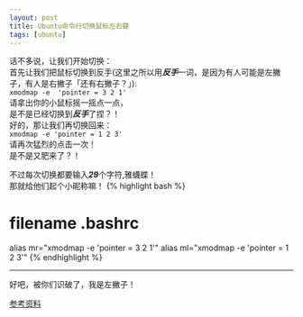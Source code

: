 ```yaml
---
layout: post
title: Ubuntu命令行切换鼠标左右键
tags: [ubuntu]
---
```


话不多说，让我们开始切换：  
首先让我们把鼠标切换到反手(这里之所以用***反手***一词，是因为有人可能是左撇子，有人是右撇子「还有右撇子？」):  
	`xmodmap -e  'pointer = 3 2 1'`  
请拿出你的小鼠标摇一摇点一点，  
是不是已经切换到***反手***了捏？！  
好的，那让我们再切换回来：  
`xmodmap -e 'pointer = 1 2 3'`  
请再次猛烈的点击一次！  
是不是又肥来了？！

不过每次切换都要输入***29***个字符,雅蠛蝶！  
那就给他们起个小昵称嘛！
{% highlight bash %}
# filename .bashrc
alias mr="xmodmap -e 'pointer = 3 2 1'"
alias ml="xmodmap -e 'pointer = 1 2 3'"
{% endhighlight %}
***   
好吧，被你们识破了，我是左撇子！

[参考资料](http://www.douban.com/note/220045599/)
